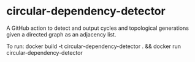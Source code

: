 #  circular-dependency-detector
A GitHub action to detect and output cycles and topological generations given a directed graph as an adjacency list.

To run:
docker build -t circular-dependency-detector . && docker run circular-dependency-detector
